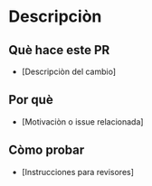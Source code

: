 # Descripciòn 
## Què hace este PR
- [Descripciòn del cambio]
## Por què
- [Motivaciòn o issue relacionada]
## Còmo probar
- [Instrucciones para revisores]
